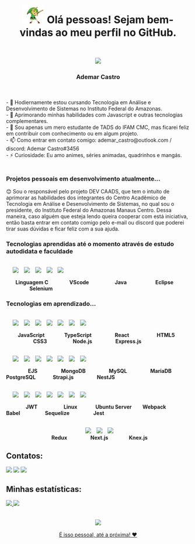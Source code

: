 <div align="center">
  <h1><img src="0 - Arquivos/gifs/link.gif" width="60px"/> Olá pessoas! Sejam bem-vindas ao meu perfil no GitHub.</h1>
</div>
<br><br>
<div align="center">
  <img src="https://scontent.fmao1-1.fna.fbcdn.net/v/t39.30808-6/312274917_1099555510933086_3845419909291664723_n.jpg?stp=dst-jpg_p526x296&_nc_cat=101&ccb=1-7&_nc_sid=730e14&_nc_eui2=AeEc_j2kpUxHZB-RLj5XGkYTHNnswvDubRkc2ezC8O5tGa5dhi9re6slXtH6oMYwofWE6iAAGJ-UWzh_tVvamDHb&_nc_ohc=Gey-_xE95_AAX_eZoC0&_nc_ht=scontent.fmao1-1.fna&oh=00_AT9MJiFRle5D-MSaTUz2IkbEEcxL8lBfnC3g5d8s1Qx3EA&oe=63543CD9" width="300px"/>
  <h3>Ademar Castro</h3>
</div>
<br><br>
- 🔭 Hodiernamente estou cursando Tecnologia em Análise e Desenvolvimento de Sistemas no Instituto Federal do Amazonas. <br>
- 🌱 Aprimorando minhas habilidades com Javascript e outras tecnologias complementares. <br>
- 💬 Sou apenas um mero estudante de TADS do IFAM CMC, mas ficarei feliz em contribuir com conhecimento ou em algum projeto. <br>
- 📫 Como entrar em contato comigo: ademar_castro@outlook.com / discord: Ademar Castro#3456<br>
- ⚡ Curiosidade: Eu amo animes, séries animadas, quadrinhos e mangás.<br><br>
<h3>Projetos pessoais em desenvolvimento atualmente...</h3>
😊️ Sou o responsável pelo projeto DEV CAADS, que tem o intuito de aprimorar as habilidades dos integrantes do Centro Acadêmico de Tecnologia em Análise e               Desenvolvimento de Sistemas, no qual sou o presidente, do Instituto Federal do Amazonas Manaus Centro. Dessa maneira, caso alguém que esteja lendo queira cooperar com  está iniciativa, então basta entrar em contato comigo pelo e-mail ou discord que poderei tirar suas dúvidas e ficar feliz com a sua ajuda.  <br>

<h3>Tecnologias aprendidas até o momento através de estudo autodidata e faculdade</h3> <br>

<div>
  &emsp; <img src="https://images.vexels.com/media/users/3/166179/isolated/preview/b83d6b47a9502dfaf535087627a8bf96-icone-da-linguagem-de-programacao-c.png" width="100px"/> &ensp;
  <img src="https://www.svgrepo.com/show/374171/vscode.svg" width="100px"/> &ensp;
  <img src="https://www.svgrepo.com/show/353924/java.svg" width="100px"/> &ensp;
  <img src="https://www.svgrepo.com/show/353685/eclipse-icon.svg" width="100px"/> &ensp;
  <img src="https://www.svgrepo.com/show/354321/selenium.svg" width="100px"/> &ensp;
</div>

&emsp;&nbsp;&nbsp; <strong>Linguagem C</strong>
&emsp;&emsp;&nbsp;&nbsp; <strong>&emsp;VScode</strong>
&emsp;&emsp;&emsp;&ensp; <strong>&emsp;Java</strong>
&emsp;&emsp;&emsp;&ensp;&nbsp;&nbsp; <strong>&emsp;Eclipse</strong>
&emsp;&emsp;&emsp;&nbsp; <strong>&emsp;Selenium</strong>

<h3>Tecnologias em aprendizado...</h3> <br>

<div>
  &emsp; <img src="https://upload.wikimedia.org/wikipedia/commons/9/99/Unofficial_JavaScript_logo_2.svg" width="100px"/> &ensp;
  <img src="https://www.svgrepo.com/show/303600/typescript-logo.svg" width="100px"/> &ensp;
  <img src="https://www.svgrepo.com/show/354259/react.svg" width="100px"/> &ensp;
  <img src="https://www.svgrepo.com/show/373669/html.svg" width="100px"/> &ensp;
  <img src="https://www.svgrepo.com/show/373535/css.svg" width="100px"/> &ensp;
  <img src="https://www.svgrepo.com/show/355140/node.svg" width="100px"/> &ensp;
  <img src="https://upload.wikimedia.org/wikipedia/commons/thumb/8/88/Status_iucn_EX_icon.svg/480px-Status_iucn_EX_icon.svg.png" width="100px"/> &ensp;
</div>

&emsp; <strong>&emsp;JavaScript</strong>
&emsp;&emsp;&nbsp; <strong>&emsp;TypeScript</strong>
&emsp;&emsp;&emsp; <strong>&emsp;React</strong>
&emsp;&emsp;&emsp;&nbsp;&nbsp;&nbsp; <strong>&emsp;HTML5</strong>
&emsp;&emsp;&emsp;&emsp; <strong>&emsp;CSS3</strong>
&emsp;&emsp;&ensp;&ensp;&nbsp; <strong>&emsp;&nbsp;Node.js</strong>
&emsp;&emsp;&emsp; <strong>&emsp;Express.js</strong>

<div>
<br>
  &emsp; <img src="https://www.svgrepo.com/show/373574/ejs.svg" width="100px"/> &ensp;
  <img src="https://www.svgrepo.com/show/373845/mongo.svg" width="100px"/> &ensp;
  <img src="https://www.svgrepo.com/show/354099/mysql.svg" width="100px"/> &ensp;
  <img src="https://www.svgrepo.com/show/373824/mariadb.svg" width="100px"/> &ensp;
  <img src="https://www.svgrepo.com/show/373965/pgsql.svg" width="100px"/> &ensp;
  <img src="https://www.svgrepo.com/show/354399/strapi-icon.svg" width="100"/> &ensp;
  <img src="https://www.svgrepo.com/show/354107/nestjs.svg" width="100"/> &ensp;
</div>

&emsp;&emsp;&ensp;&ensp; <strong>&emsp;EJS</strong>
&emsp;&emsp;&ensp;&nbsp;&nbsp; <strong>&emsp;MongoDB</strong>
&emsp;&emsp;&emsp; <strong>&emsp;MySQL</strong>
&emsp;&emsp;&emsp; <strong>&emsp;MariaDB</strong>
&emsp;&nbsp;&nbsp; <strong>&emsp;PostgreSQL</strong>
&emsp;&nbsp;&nbsp; <strong>&emsp;&nbsp;Strapi.js</strong>
&emsp;&emsp;&emsp; <strong>&emsp;NestJS</strong>

<div>
  <br>
  &emsp; <img src="https://img.icons8.com/color/452/java-web-token.png" width="100px"/> &ensp;
  <img src="https://www.iconsdb.com/icons/preview/white/linux-xxl.png" width="100px"/> &ensp;
  <img src="https://www.svgrepo.com/show/349544/ubuntu.svg" width="100px"/> &ensp;
  <img src="https://www.svgrepo.com/show/354552/webpack.svg" width="100px"/> &ensp;
  <img src="https://www.svgrepo.com/show/353468/babel.svg" width="100px"/> &ensp;
  <img src="https://www.svgrepo.com/show/354333/sequelize.svg" width="100px"/> &ensp;
  <img src="https://www.svgrepo.com/show/353930/jest.svg" width="100px"/> &ensp;
</div>

&emsp;&emsp;&nbsp;&nbsp; <strong>&emsp;JWT</strong>
&emsp;&emsp;&emsp;&nbsp;&nbsp; <strong>&emsp;Linux</strong>
&emsp;&ensp;&ensp; <strong>&emsp;Ubuntu Server</strong>
&nbsp;&nbsp; <strong>&emsp;Webpack</strong>
&emsp;&nbsp;&nbsp;&nbsp;&nbsp; <strong>&emsp;Babel</strong>
&emsp;&emsp;&ensp;&nbsp;&nbsp; <strong>&emsp;&nbsp;Sequelize</strong>
&emsp;&emsp;&nbsp;&nbsp;&nbsp;&nbsp; <strong>&emsp;Jest</strong>

<div align="center">
  <br>
  &emsp; <img src="https://www.svgrepo.com/show/354274/redux.svg" width="100px"/> &ensp;
  <img src="https://ui-lib.com/blog/wp-content/uploads/2021/12/nextjs-boilerplate-logo.png" width="100px"/> &ensp;
  <img src="https://www.svgrepo.com/show/353972/knex.svg" width="100px"/> &ensp;
</div>

<div align="center">
  &nbsp;&nbsp;<strong>Redux</strong>
  &emsp;&emsp;&emsp;&emsp; <strong>Next.js</strong>
  &emsp;&emsp;&ensp; <strong>&emsp;Knex.js</strong>
</div>

## Contatos:

<div>
  <a href="https://www.instagram.com/ademar.a.castro/" target="_blank"><img src="https://img.shields.io/badge/-Instagram-%23E4405F?style=for-the-badge&logo=instagram&logoColor=white" target="_blank"></a>
  <a href = "ademar.castro.fh@gmail.com"><img src="https://img.shields.io/badge/Gmail-D14836?style=for-the-badge&logo=gmail&logoColor=white" target="_blank"></a>
  <a href="https://www.linkedin.com/in/ademar-castro-b61973232/" target="_blank"><img src="https://img.shields.io/badge/-LinkedIn-%230077B5?style=for-the-badge&logo=linkedin&logoColor=white" target="_blank"></a>
</div>

## Minhas estatísticas:

<div>
<a href="https://github.com/AdemarCastro">
<img height="180em" src="https://github-readme-stats.vercel.app/api/top-langs/?username=AdemarCastro&layout=compact&langs_count=7&theme=dracula"/>
<img height="180em" src="https://github-readme-stats.vercel.app/api?username=AdemarCastro&show_icons=true&theme=dracula&include_all_commits=true&count_private=true"/>
</div>
<br><br>
<div align="center">
  <img src="https://i.pinimg.com/originals/b2/d5/3d/b2d53d95c57463d69ebbe4f24a72ff49.gif" width="250px"/>
  <p>É isso pessoal, até a próxima! ❤️</p> 
</div>

